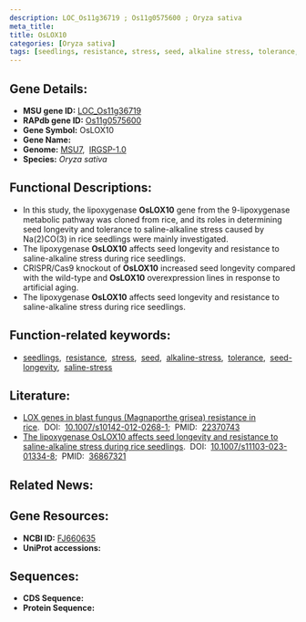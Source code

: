 ```yaml
---
description: LOC_Os11g36719 ; Os11g0575600 ; Oryza sativa
meta_title:
title: OsLOX10
categories: [Oryza sativa]
tags: [seedlings, resistance, stress, seed, alkaline stress, tolerance, seed longevity, saline stress]
---
```


## Gene Details:
- **MSU gene ID:** [LOC_Os11g36719](http://rice.uga.edu/cgi-bin/ORF_infopage.cgi?orf=LOC_Os11g36719)  
- **RAPdb gene ID:** [Os11g0575600](https://rapdb.dna.affrc.go.jp/locus/?name=Os11g0575600)  
- **Gene Symbol:** OsLOX10
- **Gene Name:**
- **Genome:**  [MSU7](http://rice.uga.edu/),&nbsp;&nbsp;[IRGSP-1.0](https://rapdb.dna.affrc.go.jp/download/irgsp1.html)
- **Species:** *Oryza sativa*

## Functional Descriptions:
   - In this study, the lipoxygenase **OsLOX10** gene from the 9-lipoxygenase metabolic pathway was cloned from rice, and its roles in determining seed longevity and tolerance to saline-alkaline stress caused by Na(2)CO(3) in rice seedlings were mainly investigated.
   - The lipoxygenase **OsLOX10** affects seed longevity and resistance to saline-alkaline stress during rice seedlings.
   - CRISPR/Cas9 knockout of **OsLOX10** increased seed longevity compared with the wild-type and **OsLOX10** overexpression lines in response to artificial aging.
   - The lipoxygenase **OsLOX10** affects seed longevity and resistance to saline-alkaline stress during rice seedlings.

## Function-related keywords:
   - [seedlings](/tags/seedlings/),&nbsp;&nbsp;[resistance](/tags/resistance/),&nbsp;&nbsp;[stress](/tags/stress/),&nbsp;&nbsp;[seed](/tags/seed/),&nbsp;&nbsp;[alkaline-stress](/tags/alkaline-stress/),&nbsp;&nbsp;[tolerance](/tags/tolerance/),&nbsp;&nbsp;[seed-longevity](/tags/seed-longevity/),&nbsp;&nbsp;[saline-stress](/tags/saline-stress/)

## Literature:
   - [LOX genes in blast fungus (Magnaporthe grisea) resistance in rice](https://www.doi.org/10.1007/s10142-012-0268-1).&nbsp;&nbsp;DOI:&nbsp;&nbsp;[10.1007/s10142-012-0268-1](https://www.doi.org/10.1007/s10142-012-0268-1);&nbsp;&nbsp;PMID:&nbsp;&nbsp;[22370743](https://pubmed.ncbi.nlm.nih.gov/22370743/)
   - [The lipoxygenase OsLOX10 affects seed longevity and resistance to saline-alkaline stress during rice seedlings](https://www.doi.org/10.1007/s11103-023-01334-8).&nbsp;&nbsp;DOI:&nbsp;&nbsp;[10.1007/s11103-023-01334-8](https://www.doi.org/10.1007/s11103-023-01334-8);&nbsp;&nbsp;PMID:&nbsp;&nbsp;[36867321](https://pubmed.ncbi.nlm.nih.gov/36867321/)

## Related News:

## Gene Resources:
- **NCBI ID:**  [FJ660635](http://www.ncbi.nlm.nih.gov/nuccore/FJ660635)
- **UniProt accessions:** [](https://www.uniprot.org/uniprotkb//entry)

## Sequences:
- **CDS Sequence:**
- **Protein Sequence:**
